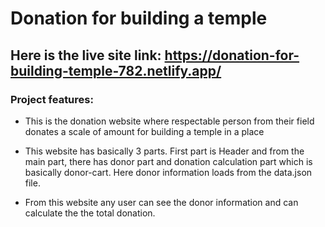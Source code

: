 # Donation for building a temple

## Here is the live site link: https://donation-for-building-temple-782.netlify.app/

### Project features:

* This is the donation website where respectable person from their field donates a scale of amount for building a temple in a place

* This website has basically 3 parts. First part is Header and from the main part, there has donor part and donation calculation part which is basically donor-cart. Here donor information loads from the data.json file.

* From this website any user can see the donor information and can calculate the the total donation.

